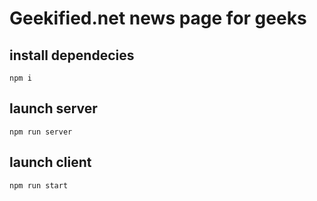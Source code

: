# Geekified.net news page for geeks

## install dependecies
```
npm i
```

## launch server
```
npm run server
```

## launch client 
```
npm run start
```